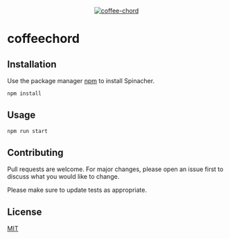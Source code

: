 
<p align='center'>
<a href="https://shubhamlodhi.github.io"><img src="https://i.ibb.co/R3H7YqZ/coffee-chord.gif" alt="coffee-chord" border="0"></a>
</p>


# coffeechord


## Installation

Use the package manager [npm](https://docs.npmjs.com/cli/v8/commands/npm-install) to install Spinacher.

```bash
npm install
```
## Usage

```bash
npm run start
```
## Contributing
Pull requests are welcome. For major changes, please open an issue first to discuss what you would like to change.

Please make sure to update tests as appropriate.

## License
[MIT](https://choosealicense.com/licenses/mit/)
